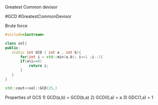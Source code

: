 Greatest Common devisor 

#GCD #GreatestCommonDevisor

Brute force 
```cpp 
#include<iostream> 

class sol{ 
public: 
   static int GCD ( int a , int b){
	   for(int i = std::min(a,b); i>=1 ;i--){
	   if(a%i==0)
		   return i; 
	   }
   }
}

std::cout<<sol::GCD(25,)

```

Properties of GCS 
	1) GCD(a,b) = GCD(b,a)
	2) GCD(0,a) = a
	3) GDC(1,a) = 1